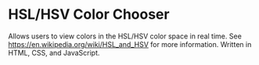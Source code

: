 # HSL/HSV Color Chooser
Allows users to view colors in the HSL/HSV color space in real time. See https://en.wikipedia.org/wiki/HSL_and_HSV for more information. Written in HTML, CSS, and JavaScript.
